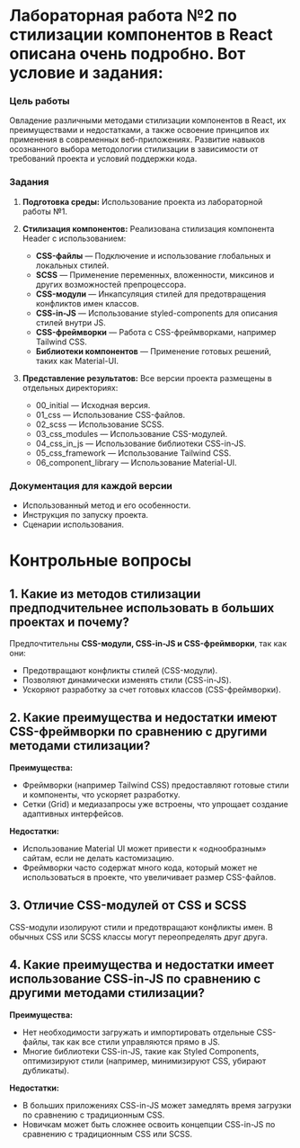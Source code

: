 # Лабораторная работа №2 по стилизации компонентов в React описана очень подробно. Вот условие и задания:

### Цель работы
Овладение различными методами стилизации компонентов в React, их преимуществами и недостатками, а также освоение принципов их применения в современных веб-приложениях. Развитие навыков осознанного выбора методологии стилизации в зависимости от требований проекта и условий поддержки кода.

### Задания
1. **Подготовка среды:** Использование проекта из лабораторной работы №1.
2. **Стилизация компонентов:** Реализована стилизация компонента Header с использованием:
   - **CSS-файлы** — Подключение и использование глобальных и локальных стилей.
   - **SCSS** — Применение переменных, вложенности, миксинов и других возможностей препроцессора.
   - **CSS-модули** — Инкапсуляция стилей для предотвращения конфликтов имен классов.
   - **CSS-in-JS** — Использование styled-components для описания стилей внутри JS.
   - **CSS-фреймворки** — Работа с CSS-фреймворками, например Tailwind CSS.
   - **Библиотеки компонентов** — Применение готовых решений, таких как Material-UI.

3. **Представление результатов:** Все версии проекта размещены в отдельных директориях:
   - 00_initial — Исходная версия.
   - 01_css — Использование CSS-файлов.
   - 02_scss — Использование SCSS.
   - 03_css_modules — Использование CSS-модулей.
   - 04_css_in_js — Использование библиотеки CSS-in-JS.
   - 05_css_framework — Использование Tailwind CSS.
   - 06_component_library — Использование Material-UI.

### Документация для каждой версии
- Использованный метод и его особенности.
- Инструкция по запуску проекта.
- Сценарии использования.

# Контрольные вопросы 

## 1. Какие из методов стилизации предподчительнее использовать в больших проектах и почему? 
Предпочтительны **CSS-модули, CSS-in-JS и CSS-фреймворки**, так как они:  
- Предотвращают конфликты стилей (CSS-модули).  
- Позволяют динамически изменять стили (CSS-in-JS).  
- Ускоряют разработку за счет готовых классов (CSS-фреймворки).  

## 2.  Какие преимущества и недостатки имеют CSS-фреймворки по сравнению с другими методами стилизации?   
**Преимущества:**  
- Фреймворки (например Tailwind CSS) предоставляют готовые стили и компоненты, что ускоряет разработку.
- Сетки (Grid) и медиазапросы уже встроены, что упрощает создание адаптивных интерфейсов. 

**Недостатки:**  
- Использование Material UI может привести к «однообразным» сайтам, если не делать кастомизацию.
- Фреймворки часто содержат много кода, который может не использоваться в проекте, что увеличивает размер CSS-файлов.  

## 3. Отличие CSS-модулей от CSS и SCSS    
CSS-модули изолируют стили и предотвращают конфликты имен.
В обычных CSS или SCSS классы могут переопределять друг друга.

## 4. Какие преимущества и недостатки имеет использование CSS-in-JS по сравнению с другими методами стилизации?  
**Преимущества:**  
- Нет необходимости загружать и импортировать отдельные CSS-файлы, так как все стили управляются прямо в JS. 
- Многие библиотеки CSS-in-JS, такие как Styled Components, оптимизируют стили (например, минимизируют CSS, убирают дубликаты).

**Недостатки:**  
- В больших приложениях CSS-in-JS может замедлять время загрузки по сравнению с традиционным CSS. 
- Новичкам может быть сложнее освоить концепции CSS-in-JS по сравнению с традиционным CSS или SCSS.

